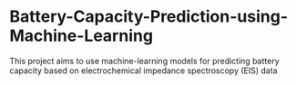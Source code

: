 # Battery-Capacity-Prediction-using-Machine-Learning
This project aims to use machine-learning models for predicting battery capacity based on electrochemical impedance spectroscopy (EIS) data

